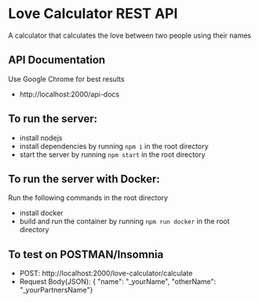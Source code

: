 # Love Calculator REST API
A calculator that calculates the love between two people using their names

## API Documentation
Use Google Chrome for best results
 - http://localhost:2000/api-docs

## To run the server: 
  - install nodejs
  - install dependencies by running `npm i` in the root directory
  - start the server by running `npm start` in the root directory

## To run the server with Docker:
Run the following commands in the root directory
 - install docker
 - build and run the container by running `npm run docker` in the root directory

## To test on POSTMAN/Insomnia
  - POST: http://localhost:2000/love-calculator/calculate
  - Request Body(JSON): { "name": "_yourName", "otherName": "_yourPartnersName"}





